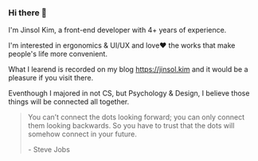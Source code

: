 ### Hi there 👋

I'm Jinsol Kim, a front-end developer with 4+ years of experience.

I'm interested in ergonomics & UI/UX and love❤️ the works that make people's life more convenient.

What I learend is recorded on my blog https://jinsol.kim and it would be a pleasure if you visit there.

Eventhough I majored in not CS, but Psychology & Design, I believe those things will be connected all together.

> You can’t connect the dots looking forward; you can only connect them looking backwards. So you have to trust that the dots will somehow connect in your future.
>
>\- Steve Jobs
>
